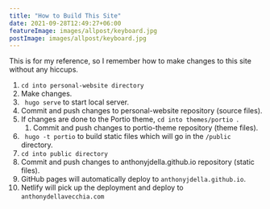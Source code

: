 ```yaml
---
title: "How to Build This Site"
date: 2021-09-28T12:49:27+06:00
featureImage: images/allpost/keyboard.jpg
postImage: images/allpost/keyboard.jpg
---
```


This is for my reference, so I remember how to make changes to this site without any hiccups. 

1. ```cd into personal-website directory```
2. Make changes.
3. ``` hugo serve``` to start local server.
4. Commit and push changes to personal-website repository (source files).
5. If changes are done to the Portio theme, ```cd into themes/portio ```.
    1. Commit and push changes to portio-theme repository (theme files).
6. ``` hugo -t portio``` to build static files which will go in the `/public ` directory.
7. ```cd into public directory```
8. Commit and push changes to anthonyjdella.github.io repository (static files).
9. GitHub pages will automatically deploy to `anthonyjdella.github.io`.
10. Netlify will pick up the deployment and deploy to `anthonydellavecchia.com`